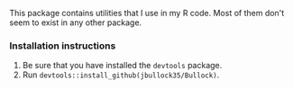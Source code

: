 This package contains utilities that I use in my R code. Most of them don't seem to exist in any other package. 

### Installation instructions
1. Be sure that you have installed the `devtools` package.
2. Run `devtools::install_github(jbullock35/Bullock)`. 
